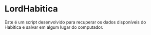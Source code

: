# LordHabitica
Este é um script desenvolvido para recuperar os dados disponíveis do Habitica e salvar em algum lugar do computador.
